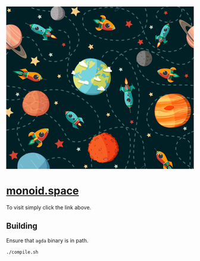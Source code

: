 ![intro](./space.png)

# [monoid.space](http://monoid.space)

To visit simply click the link above.

## Building

Ensure that `agda` binary is in path.

```bash
./compile.sh
```
